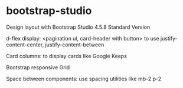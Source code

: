 # bootstrap-studio
Design layout with Bootstrap Studio 4.5.8 Standard Version

d-flex display: <pagination ul, card-header with button> to use justify-content-center, justify-content-between

Card columns: <phananhnhanh page> to display cards like Google Keeps 

Bootstrap responsive Grid

Space between components: use spacing utilities like mb-2 p-2

